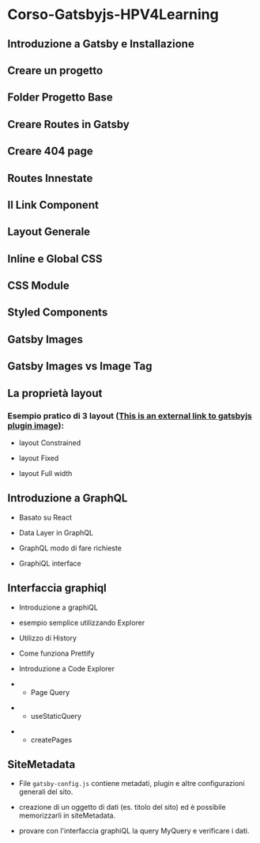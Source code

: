 # Corso-Gatsbyjs-HPV4Learning

## Introduzione a Gatsby e Installazione

## Creare un progetto

## Folder Progetto Base

## Creare Routes in Gatsby

## Creare 404 page

## Routes Innestate

## Il Link Component

## Layout Generale

## Inline e Global CSS

## CSS Module

## Styled Components

## Gatsby Images

## Gatsby Images vs Image Tag

## La proprietà layout

### Esempio pratico di 3 layout ([This is an external link to gatsbyjs plugin image](https://www.gatsbyjs.com/docs/reference/built-in-components/gatsby-plugin-image/#layout)):

- layout Constrained

* layout Fixed

- layout Full width

## Introduzione a GraphQL

- Basato su React

* Data Layer in GraphQL

- GraphQL modo di fare richieste

* GraphiQL interface

## Interfaccia graphiql

- Introduzione a graphiQL

* esempio semplice utilizzando Explorer

- Utilizzo di History

* Come funziona Prettify

* Introduzione a Code Explorer

- - Page Query

* - useStaticQuery

- - createPages

## SiteMetadata

- File `gatsby-config.js` contiene metadati, plugin e altre configurazioni generali del sito.

* creazione di un oggetto di dati (es. titolo del sito) ed è possibile memorizzarli in siteMetadata.

- provare con l'interfaccia graphiQL la query MyQuery e verificare i dati.
